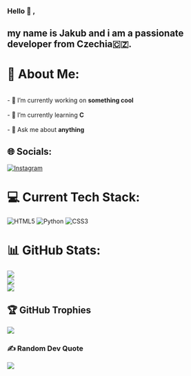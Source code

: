 ### Hello 👋 ,
## my name is Jakub and i am a passionate developer from Czechia🇨🇿.
# 💫 About Me:
<br>- 🔭 I’m currently working on **something cool**<br><br>- 🌱 I’m currently learning **C**<br><br>- 💬 Ask me about **anything**<br>


## 🌐 Socials:
[![Instagram](https://img.shields.io/badge/Instagram-%23E4405F.svg?logo=Instagram&logoColor=white)](https://instagram.com/jaku.bjelinek) 

# 💻 Current Tech Stack:
![HTML5](https://img.shields.io/badge/html5-%23E34F26.svg?style=for-the-badge&logo=html5&logoColor=white) ![Python](https://img.shields.io/badge/python-3670A0?style=for-the-badge&logo=python&logoColor=ffdd54) ![CSS3](https://img.shields.io/badge/css3-%231572B6.svg?style=for-the-badge&logo=css3&logoColor=white)
# 📊 GitHub Stats:
![](https://github-readme-stats.vercel.app/api?username=Jakub-Jelinek-git&theme=algolia&hide_border=false&include_all_commits=false&count_private=false)<br/>
![](https://github-readme-streak-stats.herokuapp.com/?user=Jakub-Jelinek-git&theme=algolia&hide_border=false)<br/>
![](https://github-readme-stats.vercel.app/api/top-langs/?username=Jakub-Jelinek-git&theme=algolia&hide_border=false&include_all_commits=false&count_private=false&layout=compact)

## 🏆 GitHub Trophies
![](https://github-profile-trophy.vercel.app/?username=Jakub-Jelinek-git&theme=algolia&no-frame=false&no-bg=false&margin-w=4)

### ✍️ Random Dev Quote
![](https://quotes-github-readme.vercel.app/api?type=horizontal&theme=tokyonight)

<!-- Proudly created with GPRM ( https://gprm.itsvg.in ) -->
